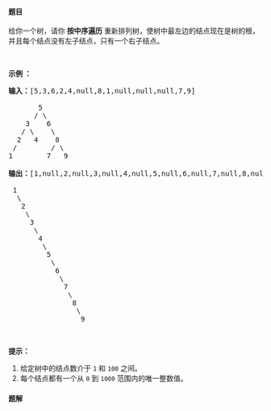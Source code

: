 #### 题目
<p>给你一个树，请你 <strong>按中序遍历</strong> 重新排列树，使树中最左边的结点现在是树的根，并且每个结点没有左子结点，只有一个右子结点。</p>

<p>&nbsp;</p>

<p><strong>示例 ：</strong></p>

<pre><strong>输入：</strong>[5,3,6,2,4,null,8,1,null,null,null,7,9]

       5
      / \
    3    6
   / \    \
  2   4    8
&nbsp;/        / \ 
1        7   9

<strong>输出：</strong>[1,null,2,null,3,null,4,null,5,null,6,null,7,null,8,null,9]

 1
&nbsp; \
&nbsp;  2
&nbsp;   \
&nbsp;    3
&nbsp;     \
&nbsp;      4
&nbsp;       \
&nbsp;        5
&nbsp;         \
&nbsp;          6
&nbsp;           \
&nbsp;            7
&nbsp;             \
&nbsp;              8
&nbsp;               \
                 9  </pre>

<p>&nbsp;</p>

<p><strong>提示：</strong></p>

<ol>
	<li>给定树中的结点数介于 <code>1</code> 和&nbsp;<code>100</code> 之间。</li>
	<li>每个结点都有一个从 <code>0</code> 到 <code>1000</code> 范围内的唯一整数值。</li>
</ol>


 #### 题解